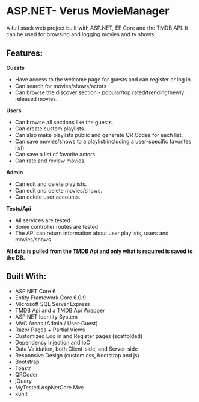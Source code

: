 # ASP.NET- Verus MovieManager
A full stack web project built with ASP.NET, EF Core and the TMDB API. 
It can be used for browsing and logging movies and tv shows. 

## Features:

**Guests**
- Have access to the welcome page for guests and can register or log in.
- Can search for movies/shows/actors
- Can browse the discover section - popular/top rated/trending/newly released movies.

**Users**
- Can browse all sections like the guests.
- Can create custom playlists. 
- Can also make playlists public and generate QR Codes for each list.
- Can save movies/shows to a playlist(including a user-specific favorites list)
- Can save a list of favorite actors.
- Can rate and review movies.

**Admin**
- Can edit and delete playlists.
- Can edit and delete movies/shows.
- Can delete user accounts.

**Tests/Api**
- All services are tested
- Some controller routes are tested
- The API can return information about user playlists, users and movies/shows

**All data is pulled from the TMDB Api and only what is required is saved to the DB.**

## Built With:
- ASP.NET Core 6
- Entity Framework Core 6.0.9
- Microsoft SQL Server Express
- TMDB Api and a TMDB Api Wrapper
- ASP.NET Identity System
- MVC Areas (Admin / User-Guest)
- Razor Pages + Partial Views
- Customized Log in and Register pages (scaffolded)
- Dependency Injection and IoC
- Data Validation, both Client-side, and Server-side
- Responsive Design (custom css, bootstrap and js)
- Bootstrap
- Toastr
- QRCoder 
- jQuery
- MyTested.AspNetCore.Mvc 
- xunit
